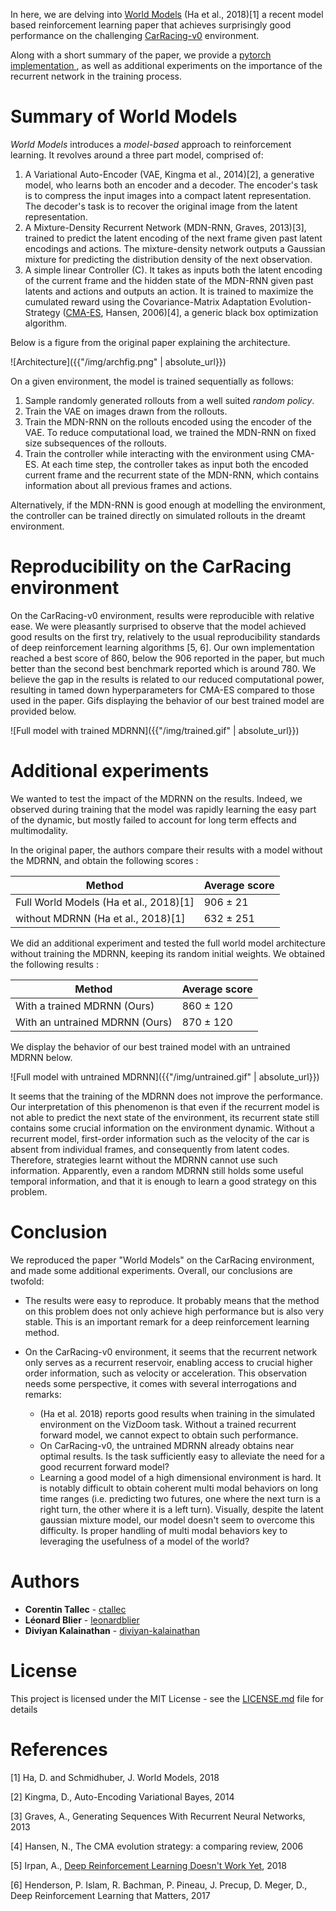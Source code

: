 

In here, we are delving into [World
Models](https://arxiv.org/pdf/1803.10122.pdf) (Ha et al., 2018)[1] a recent
model based reinforcement learning paper that achieves surprisingly good
performance on the challenging
[CarRacing-v0](https://gym.openai.com/envs/CarRacing-v0/) environment.

Along with a short summary of the paper, we provide a [pytorch implementation
](https://github.com/ctallec/world-models), as well as additional
experiments on the importance of the recurrent network in the training process.

# Summary of World Models

*World Models* introduces a *model-based* approach to reinforcement learning. It revolves around a three part model, comprised of:

  1. A Variational Auto-Encoder (VAE, Kingma et al., 2014)[2], a generative model, who learns both an encoder and a decoder. The encoder's task is to compress the input images into a compact latent representation. The decoder's task is to recover the original image from the latent representation.
  2. A Mixture-Density Recurrent Network (MDN-RNN, Graves, 2013)[3], trained to predict the latent encoding of the next frame given past latent encodings and actions. The mixture-density network outputs a Gaussian mixture for predicting
the distribution density of the next observation.
  3. A simple linear Controller (C). It takes as inputs both the latent encoding of the current frame and the hidden state of the MDN-RNN given past latents and actions and outputs an action. It is trained to maximize the cumulated reward using the Covariance-Matrix Adaptation Evolution-Strategy ([CMA-ES](http://www.cmap.polytechnique.fr/~nikolaus.hansen/cmaartic.pdf), Hansen, 2006)[4], a generic black box optimization algorithm.

Below is a figure from the original paper explaining the architecture.

![Architecture]({{"/img/archfig.png" | absolute_url}})

On a given environment, the model is trained sequentially as follows:
  1. Sample randomly generated rollouts from a well suited *random policy*.
  2. Train the VAE on images drawn from the rollouts.
  3. Train the MDN-RNN on the rollouts encoded using the encoder of the VAE. To reduce computational load, we trained the MDN-RNN on fixed size subsequences of the rollouts.
  4. Train the controller while interacting with the environment using CMA-ES. At each time step, the controller takes as input both the encoded current frame and the recurrent state of the MDN-RNN, which contains information about all previous frames and actions.

Alternatively, if the MDN-RNN is good enough at modelling the environment, the controller can be trained directly on simulated rollouts in the dreamt environment.


# Reproducibility on the CarRacing environment

On the CarRacing-v0 environment, results were reproducible with relative ease. We were pleasantly surprised to observe that the model achieved good results on the first try, relatively to the usual reproducibility standards of deep reinforcement learning algorithms [5, 6]. Our own implementation reached a best score of 860, below the 906 reported in the paper, but much better than the second best benchmark reported which is around 780. We believe the gap in the results is related to our reduced computational power, resulting in tamed down hyperparameters for CMA-ES compared to those used in the paper. Gifs displaying the behavior of our best trained model are provided below.


![Full model with trained MDRNN]({{"/img/trained.gif" | absolute_url}})

# Additional experiments

We wanted to test the impact of the MDRNN on the results. Indeed, we observed during training that the model was rapidly learning the easy part of the dynamic, but mostly failed to account for long term effects and multimodality.

In the original paper, the authors compare their results with a model without the MDRNN, and obtain the following scores :

| Method | Average score |
|--------|---------------|
| Full World Models (Ha et al., 2018)[1] | 906 ± 21 |
| without MDRNN (Ha et al., 2018)[1] | 632 ± 251 |

We did an additional experiment and tested the full world model architecture without training the MDRNN, keeping its random initial weights. We obtained the following results :

| Method | Average score |
|--------|---------------|
| With a trained MDRNN (Ours) | 860 ± 120 |
| With an untrained MDRNN (Ours) | 870 ± 120 |

We display the behavior of our best trained model with an untrained MDRNN below.

![Full model with untrained MDRNN]({{"/img/untrained.gif" | absolute_url}})

It seems that the training of the MDRNN does not improve the performance. Our
interpretation of this phenomenon is that even if the recurrent model is not
able to predict the next state of the environment, its recurrent state still
contains some crucial information on the environment dynamic. Without a
recurrent model, first-order information such as the velocity of the car is absent from individual frames, and consequently from latent codes. Therefore, strategies learnt without the MDRNN cannot use such information. Apparently, even a random MDRNN still holds some useful temporal information, and that it is enough to learn a good strategy on this problem.


# Conclusion

We reproduced the paper "World Models" on the CarRacing environment, and made some additional experiments. Overall, our conclusions are twofold:

* The results were easy to reproduce. It probably means that the method on this problem does not only achieve high performance but is also very stable. This is an important remark for a deep reinforcement learning method.

* On the CarRacing-v0 environment, it seems that the recurrent network only serves as a recurrent reservoir, enabling access to crucial higher order information, such as velocity or acceleration. This observation needs some perspective, it comes with several interrogations and remarks:
    * (Ha et al. 2018) reports good results when training in the simulated environment on the VizDoom task. Without a trained recurrent forward model, we cannot expect to obtain such performance.
    * On CarRacing-v0, the untrained MDRNN already obtains near optimal results. Is the task sufficiently easy to alleviate the need for a good recurrent forward model?
    * Learning a good model of a high dimensional environment is hard. It is notably difficult to obtain coherent multi modal behaviors on long time ranges (i.e. predicting two futures, one where the next turn is a right turn, the other where it is a left turn). Visually, despite the latent gaussian mixture model, our model doesn't seem to overcome this difficulty. Is proper handling of multi modal behaviors key to leveraging the usefulness of a model of the world?

# Authors

* **Corentin Tallec** - [ctallec](https://github.com/ctallec)
* **Léonard Blier** - [leonardblier](https://github.com/leonardblier)
* **Diviyan Kalainathan** - [diviyan-kalainathan](https://github.com/diviyan-kalainathan)


# License

This project is licensed under the MIT License - see the [LICENSE.md](LICENSE.md) file for details


# References

[1] Ha, D. and Schmidhuber, J. World Models, 2018

[2] Kingma, D., Auto-Encoding Variational Bayes, 2014

[3] Graves, A., Generating Sequences With Recurrent Neural Networks, 2013

[4] Hansen, N., The CMA evolution strategy: a comparing review, 2006

[5] Irpan, A., [Deep Reinforcement Learning Doesn't Work Yet](https://www.alexirpan.com/2018/02/14/rl-hard.html), 2018

[6] Henderson, P. Islam, R. Bachman, P. Pineau, J. Precup, D. Meger, D., Deep Reinforcement Learning that Matters, 2017
